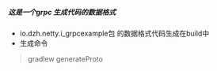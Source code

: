 ##### 这是一个grpc 生成代码的数据格式
- io.dzh.netty.i_grpcexample包  的数据格式代码生成在build中
- 生成命令
> gradlew generateProto  